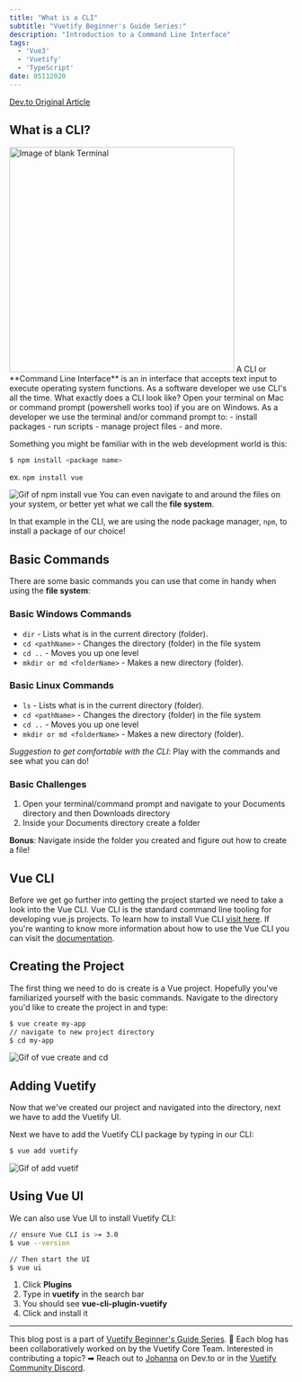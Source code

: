 ```yaml
---
title: "What is a CLI"
subtitle: "Vuetify Beginner's Guide Series:"
description: "Introduction to a Command Line Interface"
tags: 
  - 'Vue3'
  - 'Vuetify'
  - 'TypeScript'
date: 05112020
---
```


<a href="https://dev.to/bboyakers/what-is-a-cli-53a6" target="_blank" class="text-blue-600 hover:underline visited:text-purple-600">Dev.to Original Article</a>

## What is a CLI?
<img src="https://dev-to-uploads.s3.amazonaws.com/i/rk2z3duexrmf05utoydr.PNG" alt="Image of blank Terminal" width="400px"/>
A CLI or **Command Line Interface** is an in interface that accepts text input to execute operating system functions. As a software developer we use CLI's all the time. What exactly does a CLI look like? Open your terminal on Mac or command prompt (powershell works too) if you are on Windows. As a developer we use the terminal and/or command prompt to:
- install packages
- run scripts
- manage project files 
- and more. 

Something you might be familiar with in the web development world is this:
``` bash
$ npm install <package name>
```
ex. `npm install vue`

![Gif of npm install vue](https://dev-to-uploads.s3.amazonaws.com/i/pro0g6xdis22hcjtonn7.gif)
You can even navigate to and around the files on your system, or better yet what we call the **file system**.

In that example in the CLI, we are using the node package manager, `npm`, to install a package of our choice!

## Basic Commands
There are some basic commands you can use that come in handy when using the **file system**:

### Basic Windows Commands
- `dir` - Lists what is in the current directory (folder).
- `cd <pathName>` - Changes the directory (folder) in the file system
- `cd ..` - Moves you up one level
- `mkdir or md <folderName>` - Makes a new directory (folder).

### Basic Linux Commands
- `ls` - Lists what is in the current directory (folder).
- `cd <pathName>` - Changes the directory (folder) in the file system
- `cd ..` - Moves you up one level
- `mkdir or md <folderName>` - Makes a new directory (folder).

*Suggestion to get comfortable with the CLI*: 
Play with the commands and see what you can do!

### Basic Challenges
1.	Open your terminal/command prompt and navigate to  your Documents directory and then Downloads directory
2.	Inside your Documents directory  create a folder

**Bonus**: Navigate inside the folder you created and figure out how to create a file!

## Vue CLI
Before we get go further into getting the project started we need to take a look into the Vue CLI. Vue CLI is the standard command line tooling for developing vue.js projects. To learn how to install Vue CLI [visit here](https://cli.vuejs.org/). If you're wanting to know more information about how to use the Vue CLI you can visit the [documentation](https://cli.vuejs.org/guide/).

## Creating the Project
The first thing we need to do is create is a Vue project. Hopefully you've familiarized yourself with the basic commands. Navigate to the directory you'd like to create the project in and type:

```bash
$ vue create my-app
// navigate to new project directory
$ cd my-app
```
![Gif of vue create and cd](https://dev-to-uploads.s3.amazonaws.com/i/l8qoqv927550in0j1l60.gif)

## Adding Vuetify
Now that we've created our project and navigated into the directory, next we have to add the Vuetify UI.

Next we have to add the Vuetify CLI package by typing in our CLI:

``` bash
$ vue add vuetify
```
![Gif of add vuetif](https://dev-to-uploads.s3.amazonaws.com/i/2fw1znjv09qyznpdpqm5.gif)

## Using Vue UI
We can also use Vue UI to install Vuetify CLI:
```bash
// ensure Vue CLI is >= 3.0
$ vue --version

// Then start the UI
$ vue ui
```
1. Click **Plugins**
2. Type in **vuetify** in the search bar
3. You should see **vue-cli-plugin-vuetify**
4. Click and install it

---

This blog post is a part of [Vuetify Beginner's Guide Series](https://vuetifyjs.com/en/introduction/guide/). 🐣 Each blog has been collaboratively worked on by the Vuetify Core Team. Interested in contributing a topic? ➡ Reach out to [Johanna](https://dev.to/johannarlee) on Dev.to or in the [Vuetify Community Discord](https://discord.com/invite/s93b7Fv). 
